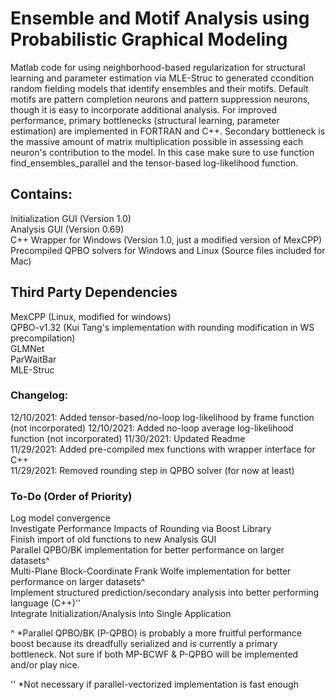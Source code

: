 # Ensemble and Motif Analysis using Probabilistic Graphical Modeling  
Matlab code for using neighborhood-based regularization for structural learning and parameter estimation via MLE-Struc to generated ccondition random fielding models that identify ensembles and their motifs. Default motifs are pattern completion neurons and pattern suppression neurons, though it is easy to incorporate additional analysis. For improved performance, primary bottlenecks (structural learning, parameter estimation) are implemented in FORTRAN and C++. Secondary bottleneck is the massive amount of matrix multiplication possible in assessing each neuron's contribution to the model. In this case make sure to use function find_ensembles_parallel and the tensor-based log-likelihood  function.

## Contains:  
Initialization GUI (Version 1.0)  
Analysis GUI (Version 0.69)  
C++ Wrapper for Windows (Version 1.0, just a modified version of MexCPP)  
Precompiled QPBO solvers for Windows and Linux (Source files included for Mac)  

## Third Party Dependencies  
MexCPP (Linux, modified for windows)  
QPBO-v1.32 (Kui Tang's implementation with rounding modification in WS precompilation)  
GLMNet  
ParWaitBar  
MLE-Struc  

### Changelog: 
12/10/2021: Added tensor-based/no-loop log-likelihood by frame function (not incorporated)
12/10/2021: Added no-loop average log-likelihood function (not incorporated)
11/30/2021: Updated Readme  
11/29/2021: Added pre-compiled mex functions with wrapper interface for C++   
11/29/2021: Removed rounding step in QPBO solver (for now at least)  

### To-Do (Order of Priority)     
Log model convergence     
Investigate Performance Impacts of Rounding via Boost Library  
Finish import of old functions to new Analysis GUI  
Parallel QPBO/BK implementation for better performance on larger datasets^      
Multi-Plane Block-Coordinate Frank Wolfe implementation for better performance on larger datasets^      
Implement structured prediction/secondary analysis into better performing language (C++)''      
Integrate Initialization/Analysis into Single Application     

^ *Parallel QPBO/BK (P-QPBO) is probably a more fruitful performance boost because its dreadfully serialized and is currently a primary bottleneck. Not sure if both MP-BCWF & P-QPBO will be implemented and/or play nice.     

'' *Not necessary if parallel-vectorized implementation is fast enough      
